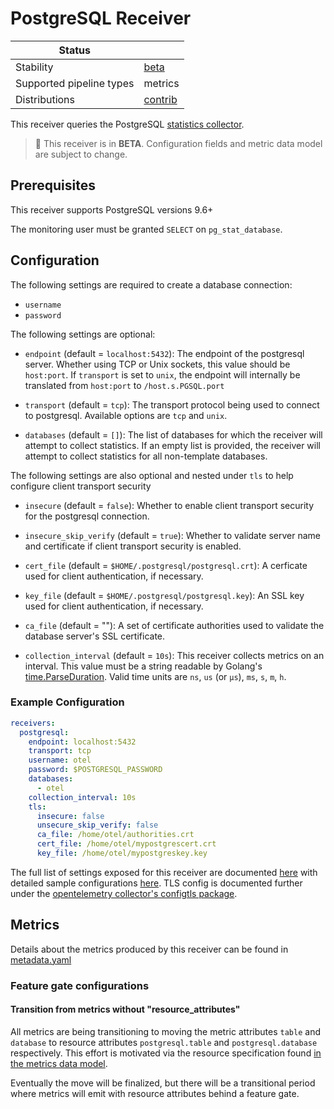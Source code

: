 # PostgreSQL Receiver

| Status                   |           |
| ------------------------ |-----------|
| Stability                | [beta]    |
| Supported pipeline types | metrics   |
| Distributions            | [contrib] |

This receiver queries the PostgreSQL [statistics collector](https://www.postgresql.org/docs/9.6/monitoring-stats.html).

> :construction: This receiver is in **BETA**. Configuration fields and metric data model are subject to change.

## Prerequisites

This receiver supports PostgreSQL versions 9.6+

The monitoring user must be granted `SELECT` on `pg_stat_database`.

## Configuration

The following settings are required to create a database connection:
- `username`
- `password`

The following settings are optional:
- `endpoint` (default = `localhost:5432`): The endpoint of the postgresql server. Whether using TCP or Unix sockets, this value should be `host:port`. If `transport` is set to `unix`, the endpoint will internally be translated from `host:port` to `/host.s.PGSQL.port`
- `transport` (default = `tcp`): The transport protocol being used to connect to postgresql. Available options are `tcp` and `unix`.

- `databases` (default = `[]`): The list of databases for which the receiver will attempt to collect statistics. If an empty list is provided, the receiver will attempt to collect statistics for all non-template databases.

The following settings are also optional and nested under `tls` to help configure client transport security
- `insecure` (default = `false`): Whether to enable client transport security for the postgresql connection.
- `insecure_skip_verify` (default = `true`): Whether to validate server name and certificate if client transport security is enabled.
- `cert_file` (default = `$HOME/.postgresql/postgresql.crt`): A cerficate used for client authentication, if necessary.
- `key_file` (default = `$HOME/.postgresql/postgresql.key`): An SSL key used for client authentication, if necessary.
- `ca_file` (default = ""): A set of certificate authorities used to validate the database server's SSL certificate.

- `collection_interval` (default = `10s`): This receiver collects metrics on an interval. This value must be a string readable by Golang's [time.ParseDuration](https://pkg.go.dev/time#ParseDuration). Valid time units are `ns`, `us` (or `µs`), `ms`, `s`, `m`, `h`.

### Example Configuration

```yaml
receivers:
  postgresql:
    endpoint: localhost:5432
    transport: tcp
    username: otel
    password: $POSTGRESQL_PASSWORD
    databases:
      - otel
    collection_interval: 10s
    tls:
      insecure: false
      unsecure_skip_verify: false
      ca_file: /home/otel/authorities.crt
      cert_file: /home/otel/mypostgrescert.crt
      key_file: /home/otel/mypostgreskey.key
```

The full list of settings exposed for this receiver are documented [here](./config.go) with detailed sample configurations [here](./testdata/config.yaml). TLS config is documented further under the [opentelemetry collector's configtls package](https://github.com/open-telemetry/opentelemetry-collector/blob/main/config/configtls/README.md). 

## Metrics

Details about the metrics produced by this receiver can be found in [metadata.yaml](./metadata.yaml)

[beta]: https://github.com/open-telemetry/opentelemetry-collector#beta
[contrib]: https://github.com/open-telemetry/opentelemetry-collector-releases/tree/main/distributions/otelcol-contrib

### Feature gate configurations

#### Transition from metrics without "resource_attributes"

All metrics are being transitioning to moving the metric attributes `table` and `database` to resource attributes `postgresql.table` and `postgresql.database` respectively. This effort is motivated via the resource specification found [in the metrics data model](https://github.com/open-telemetry/opentelemetry-specification/blob/141a3ef0bf1eba0b6d260335bbe0ce7af9387cfc/specification/metrics/data-model.md#resource-attributes-1).

Eventually the move will be finalized, but there will be a transitional period where metrics will emit with resource attributes behind a feature gate.

